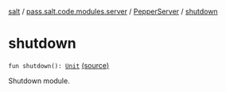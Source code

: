 [salt](../../index.md) / [pass.salt.code.modules.server](../index.md) / [PepperServer](index.md) / [shutdown](./shutdown.md)

# shutdown

`fun shutdown(): `[`Unit`](https://kotlinlang.org/api/latest/jvm/stdlib/kotlin/-unit/index.html) [(source)](https://github.com/kurbaniec-tgm/salt/tree/master/code/modules/server/PepperServer.kt#L81)

Shutdown module.

